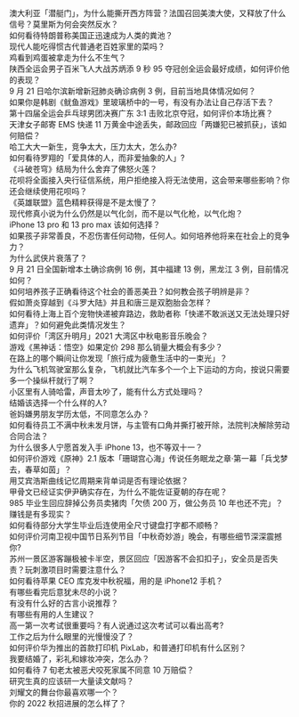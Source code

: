 澳大利亚「潜艇门」，为什么能撕开西方阵营？法国召回美澳大使，又释放了什么信号？莫里斯为何会突然反水？  
如何看待特朗普称美国正迅速成为人类的粪池？  
现代人能吃得惯古代普通老百姓家里的菜吗？  
鸡看到鸡蛋被拿走为什么不生气？  
陕西全运会男子百米飞人大战苏炳添 9 秒 95 夺冠创全运会最好成绩，如何评价他的表现？  
9 月 21 日哈尔滨新增新冠肺炎确诊病例 3 例，目前当地具体情况如何？  
如果你是韩剧《鱿鱼游戏》里玻璃桥中的一号，有没有办法让自己存活下去？  
第十四届全运会乒乓球男团决赛广东 3:1 击败北京夺冠，如何评价本场比赛？  
天津女子邮寄 EMS 快递 11 万黄金中途丢失，邮政回应「两嫌犯已被抓获」，该如何赔偿？  
哈工大大一新生，竞争太大，压力太大，怎么办?  
如何看待罗翔的「爱具体的人，而非爱抽象的人」?  
《斗破苍穹》结局为什么舍弃了佛怒火莲？  
花呗将全面接入央行征信系统，用户拒绝接入将无法使用，这会带来哪些影响？你还会继续使用花呗吗？  
《英雄联盟》蓝色精粹获得是不是太慢了？  
现代修真小说为什么仍然是以气化剑，而不是以气化枪，以气化炮？  
iPhone 13 pro 和 13 pro max 该如何选择？  
如果孩子非常善良，不忍伤害任何动物，任何人。如何培养他将来在社会上的竞争力？  
为什么武侠片衰落了？  
9 月 21 日全国新增本土确诊病例 16 例，其中福建 13 例，黑龙江 3 例，目前情况如何？  
如何培养孩子正确看待这个社会的善恶美丑？如何教会孩子明辨是非？  
假如萧炎穿越到《斗罗大陆》并且和唐三是双胞胎会怎样？  
如何看待上海上百个宠物快递被弃路边，救助者称「快递不敢派送又无法处理只好遗弃」？如何避免此类情况发生？  
如何评价「湾区升明月」2021 大湾区中秋电影音乐晚会？  
游戏《黑神话：悟空》如果定价 298 那么销量大概会有多少？  
在路上的哪个瞬间让你发现「旅行成为疲惫生活中的一束光」？  
为什么飞机驾驶室那么复杂，飞机就比汽车多个一个上下运动的方向，按说只需要多一个操纵杆就行了啊？  
小区里有人骑哈雷，声音太吵了，能有什么方式处理吗？  
结婚该选择一个什么样的人?  
爸妈嫌男朋友学历太低，不同意怎么办？  
如何看待员工不满中秋未发月饼，与主管有口角并撕打被开除，法院判决解除劳动合同合法？  
为什么很多人宁愿首发入手 iPhone 13，也不等双十一？  
如何评价游戏《原神》2.1 版本「珊瑚宫心海」传说任务眠龙之章·第一幕「兵戈梦去，春草如茵」？  
用艾宾浩斯曲线记忆周期来背单词是否有理论依据？  
甲骨文已经证实伊尹确实存在，为什么不能佐证夏朝的存在呢？  
985 毕业生回应辞掉公务员卖猪肉「欠债 200 万，做公务员 10 年也还不完」？赚钱是有多现实？  
如何看待部分大学生毕业后连使用全尺寸键盘打字都不顺畅？  
如何评价河南卫视中国节日系列节目「中秋奇妙游」晚会，有哪些细节深深震撼你?  
苏州一景区游客蹦极被卡半空，景区回应「因游客不会扣扣子」，安全员是否失责？玩刺激项目时需要注意什么？  
如何看待苹果 CEO 库克发中秋祝福，用的是 iPhone12 手机？  
有哪些看完后意犹未尽的小说？  
有没有什么好的古言小说推荐？  
有哪些有用的人生建议？  
高一第一次考试很重要吗？有人说通过这次考试可以看出高考?  
工作之后为什么眼里的光慢慢没了？  
如何评价华为推出的首款打印机 PixLab，和普通打印机有什么区别？  
我要结婚了，彩礼和嫁妆冲突，怎么办？  
如何看待 7 旬老太被恶犬咬死家属不同意 10 万赔偿？  
研究生真的应该研一大量读文献吗？  
刘耀文的舞台你最喜欢哪一个？  
你的 2022 秋招进展的怎么样了？  
